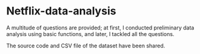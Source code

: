 # Netflix-data-analysis
A multitude of questions are provided; at first, I conducted preliminary data analysis using basic functions, and later, I tackled all the questions.

The source code and CSV file of the dataset have been shared.
